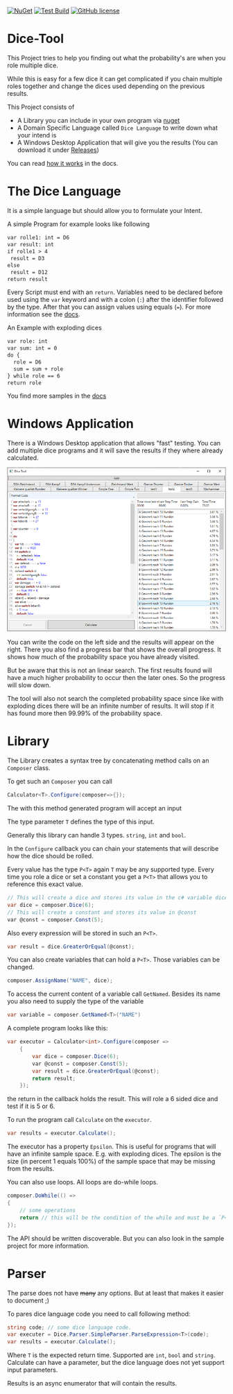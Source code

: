 [![NuGet](https://img.shields.io/nuget/v/DiceTool.svg?style=flat-square)](https://www.nuget.org/packages/DiceTool/)
[![Test Build](https://github.com/LokiMidgard/Dice-Tool/workflows/Test%20Build/badge.svg)](https://github.com/LokiMidgard/Dice-Tool/actions?query=workflow%3A%22Test+Build%22)
[![GitHub license](https://img.shields.io/github/license/LokiMidgard/Dice-Tool.svg?style=flat-squar)](https://tldrlegal.com/license/mit-license#summary)

# Dice-Tool

This Project tries to help you finding out what the probability's are when you
role multiple dice.

While this is easy for a few dice it can get complicated if you chain multiple
roles together and change the dices used depending on the previous results.

This Project consists of
 - A Library you can include in your own program via
   [nuget](https://www.nuget.org/packages/DiceTool/)
 - A Domain Specific Language called `Dice Language` to write down what your
   intend is
 - A Windows Desktop Application that will give you the results (You can
   download it under
   [Releases](https://github.com/LokiMidgard/Dice-Tool/releases/latest))
 
 You can read [how it works](docs/how-it-works.md) in the docs.

 # The Dice Language

 It is a simple language but should allow you to formulate your Intent.

 A simple Program for example looks like following

 ```
var rolle1: int = D6
var result: int
if rolle1 > 4
  result = D3
else
  result = D12
return result
 ```

 Every Script must end with an `return`. Variables need to be declared before
 used using the `var` keyword and with a colon (`:`) after the identifier
 followed by the type. After that you can assign values using equals (`=`). For
 more information see the [docs](docs/dice-language.md).

 An Example with exploding dices
 ```
 var role: int
 var sum: int = 0
 do {
   role = D6
   sum = sum + role
 } while role == 6
 return role
 ```

 You find more samples in the [docs](docs/samples)

# Windows Application

There is a Windows Desktop application that allows "fast" testing. You can add
multiple dice programs and it will save the results if they where already
calculated.

![Sample UI](docs/images/Ui-Sample.png)

You can write the code on the left side and the results will appear on the
right. There you also find a progress bar that shows the overall progress. It
shows how much of the probability space you have already visited.

But be aware that this is not an linear search. The first results found will
have a much higher probability to occur then the later ones. So the progress
will slow down.

The tool will also not search the completed probability space since like with
exploding dices there will be an infinite number of results. It will stop if it
has found more then 99.99% of the probability space.

# Library

The Library creates a syntax tree by concatenating method calls on an `Composer`
class.

To get such an `Composer` you can call
```c#
Calculator<T>.Configure(composer=>{});
```

The with this method generated program will accept an input

The type parameter `T` defines the type of this input. 

Generally this library can handle 3 types. `string`, `int` and `bool`.

In the `Configure` callback you can chain your statements that will describe how
the dice should be rolled.

Every value has the type `P<T>` again `T` may be any supported type. Every time
you role a dice or set a constant you get a `P<T>` that allows you to reference
this exact value.

```c#
// This will create a dice and stores its value in the c# variable dice
var dice = composer.Dice(6);
// This will create a constant and stores its value in @const
var @const = composer.Const(5);
```
Also every expression will be stored in such an `P<T>`.
```c#
var result = dice.GreaterOrEqual(@const);
```

You can also create variables that can hold a `P<T>`. Those variables can be
changed.
```c#
composer.AssignName("NAME", dice);
```

To access the current content of a variable call `GetNamed`. Besides its name
you also need to supply the type of the variable

```c#
var variable = composer.GetNamed<T>("NAME")
```

A complete program looks like this:
```c#
var executor = Calculator<int>.Configure(composer =>
    {
        var dice = composer.Dice(6);
        var @const = composer.Const(5);
        var result = dice.GreaterOrEqual(@const);
        return result;
    });
```
the return in the callback holds the result. This will role a 6 sided dice and
test if it is 5 or 6.

To run the program call `Calculate` on the `executor`.
```c#
var results = executor.Calculate();
```

The executor has a property `Epsilon`. This is useful for programs that will
have an infinite sample space. E.g. with exploding dices. The epsilon is the size
(in percent 1 equals 100%) of the sample space that may be missing from the
results.


You can also use loops. All loops are do-while loops.
```c#
composer.DoWhile(() =>
{
    // some operations
    return // this will be the condition of the while and must be a `P<bool>`
});
```

The API should be written discoverable. But you can also look in the sample
project for more information.


# Parser

The parse does not have ~~many~~ any options. But at least that makes it easier
to document ;)

To pares dice language code you need to call following method:
```c#
string code; // some dice language code.
var executer = Dice.Parser.SimpleParser.ParseExpression<T>(code);
var results = executor.Calculate();
```
Where `T` is the expected return time. Supported are `int`, `bool` and `string`.
Calculate can have a parameter, but the dice language does not yet support input
parameters.

Results is an async enumerator that will contain the results.

